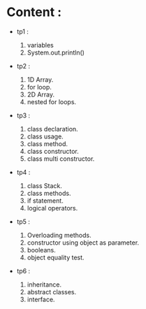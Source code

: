 # Content :
* tp1 : 
  1. variables
  2. System.out.println()

* tp2 :
  1. 1D Array.
  2. for loop.
  3. 2D Array.
  4. nested for loops.

* tp3 : 
  1. class declaration.
  2. class usage.
  3. class method.
  4. class constructor.
  5. class multi constructor.

* tp4 : 
  1. class Stack.
  2. class methods.
  3. if statement.
  4. logical operators.

* tp5 : 
  1. Overloading methods.
  2. constructor using object as parameter.
  3. booleans.
  4. object equality test.

* tp6 :  
  1. inheritance.
  2. abstract classes.
  3. interface.
